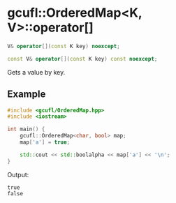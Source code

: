 # gcufl::OrderedMap<K, V>::operator[]
```cpp
V& operator[](const K key) noexcept;

const V& operator[](const K key) const noexcept;
```
Gets a value by key.
## Example
```cpp
#include <gcufl/OrderedMap.hpp>
#include <iostream>

int main() {
	gcufl::OrderedMap<char, bool> map;
	map['a'] = true;

	std::cout << std::boolalpha << map['a'] << '\n';
}
```
Output:
```
true
false
```
